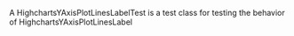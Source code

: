 A HighchartsYAxisPlotLinesLabelTest is a test class for testing the behavior of HighchartsYAxisPlotLinesLabel
